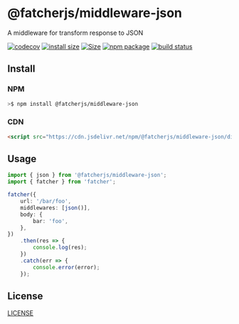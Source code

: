 # @fatcherjs/middleware-json

A middleware for transform response to JSON

[![codecov](https://codecov.io/gh/fatcherjs/middleware-json/branch/master/graph/badge.svg?token=TFKUGW6YNI)](https://codecov.io/gh/fatcherjs/middleware-json)
[![install size](https://packagephobia.com/badge?p=@fatcherjs/middleware-json)](https://packagephobia.com/result?p=@fatcherjs/middleware-json)
<a href="https://unpkg.com/@fatcherjs/middleware-json"><img alt="Size" src="https://img.badgesize.io/https://unpkg.com/@fatcherjs/middleware-json"></a>
<a href="https://npmjs.com/package/@fatcherjs/middleware-json"><img src="https://img.shields.io/npm/v/@fatcherjs/middleware-json.svg" alt="npm package"></a>
<a href="https://github.com/fatcherjs/middleware-json/actions/workflows/ci.yml"><img src="https://github.com/fatcherjs/middleware-json/actions/workflows/ci.yml/badge.svg?branch=master" alt="build status"></a>

## Install

### NPM

```bash
>$ npm install @fatcherjs/middleware-json
```

### CDN

```html
<script src="https://cdn.jsdelivr.net/npm/@fatcherjs/middleware-json/dist/json.min.js"></script>
```

## Usage

```ts
import { json } from '@fatcherjs/middleware-json';
import { fatcher } from 'fatcher';

fatcher({
    url: '/bar/foo',
    middlewares: [json()],
    body: {
        bar: 'foo',
    },
})
    .then(res => {
        console.log(res);
    })
    .catch(err => {
        console.error(error);
    });
```

## License

[LICENSE](https://github.com/fatcherjs/fatcher/blob/master/LICENSE)
